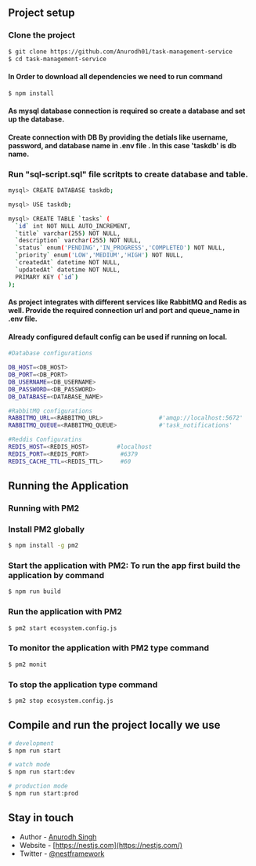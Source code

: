 ## Project setup

### Clone the project

```bash
$ git clone https://github.com/Anurodh01/task-management-service
$ cd task-management-service
```

#### In Order to download all dependencies we need to run command

```bash
$ npm install
```

#### As mysql database connection is required so create a database and set up the database.

#### Create connection with DB By providing the detials like username, password, and database name in .env file . In this case 'taskdb' is db name.

### Run "sql-script.sql" file scritpts to create database and table.

```bash
mysql> CREATE DATABASE taskdb;

mysql> USE taskdb;

mysql> CREATE TABLE `tasks` (
  `id` int NOT NULL AUTO_INCREMENT,
  `title` varchar(255) NOT NULL,
  `description` varchar(255) NOT NULL,
  `status` enum('PENDING','IN_PROGRESS','COMPLETED') NOT NULL,
  `priority` enum('LOW','MEDIUM','HIGH') NOT NULL,
  `createdAt` datetime NOT NULL,
  `updatedAt` datetime NOT NULL,
  PRIMARY KEY (`id`)
);
```

#### As project integrates with different services like RabbitMQ and Redis as well. Provide the required connection url and port and queue_name in .env file.

#### Already configured default config can be used if running on local.

```bash
#Database configurations

DB_HOST=<DB_HOST>
DB_PORT=<DB_PORT>
DB_USERNAME=<DB_USERNAME>
DB_PASSWORD=<DB_PASSWORD>
DB_DATABASE=<DATABASE_NAME>

#RabbitMQ configurations
RABBITMQ_URL=<RABBITMQ_URL>                #'amqp://localhost:5672'
RABBITMQ_QUEUE=<RABBITMQ_QUEUE>            #'task_notifications'

#Reddis Configuratins
REDIS_HOST=<REDIS_HOST>        #localhost
REDIS_PORT=<REDIS_PORT>         #6379
REDIS_CACHE_TTL=<REDIS_TTL>     #60
```

## Running the Application

### Running with PM2

### Install PM2 globally

```bash
$ npm install -g pm2
```

### Start the application with PM2: To run the app first build the application by command

```bash
$ npm run build
```

### Run the application with PM2

```bash
$ pm2 start ecosystem.config.js
```

### To monitor the application with PM2 type command

```bash
$ pm2 monit
```

### To stop the application type command

```bash
$ pm2 stop ecosystem.config.js
```

## Compile and run the project locally we use

```bash
# development
$ npm run start

# watch mode
$ npm run start:dev

# production mode
$ npm run start:prod
```

## Stay in touch

- Author - [Anurodh Singh]()
- Website - [https://nestjs.com](https://nestjs.com/)
- Twitter - [@nestframework](https://twitter.com/nestframework)
